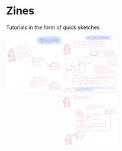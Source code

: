 # Zines
Tutorials in the form of quick sketches   

<p style="display:flex;">
    <img src="https://github.com/b-qt/Zines/raw/main/basics/starting_a_project.jpeg"; 
         height=150px;
         width=150px;
         title="Starting a new project"/>
    <img src="https://github.com/b-qt/Zines/raw/main/basics/data_modeling.jpeg"; 
         width=150px; 
         object-fit="contain";
         title="data modeling";
         display="inline-block"/>
</p>
